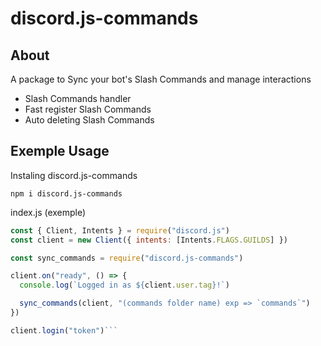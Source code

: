 # discord.js-commands
## About 
A package to Sync your bot's Slash Commands and manage interactions

- Slash Commands handler
- Fast register Slash Commands
- Auto deleting Slash Commands

## Exemple Usage

Instaling discord.js-commands

```sh-session
npm i discord.js-commands
```

index.js (exemple)

```js
const { Client, Intents } = require("discord.js")
const client = new Client({ intents: [Intents.FLAGS.GUILDS] })

const sync_commands = require("discord.js-commands")

client.on("ready", () => {
  console.log(`Logged in as ${client.user.tag}!`)

  sync_commands(client, "(commands folder name) exp => `commands`")
})

client.login("token")```
